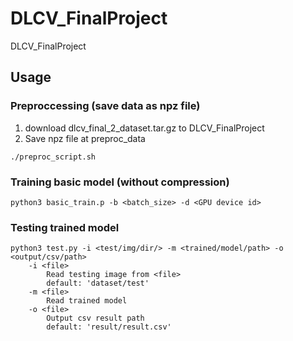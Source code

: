 # DLCV_FinalProject
DLCV_FinalProject

## Usage
### Preproccessing (save data as npz file)
1. download dlcv_final_2_dataset.tar.gz to DLCV_FinalProject
2. Save npz file at preproc_data
```
./preproc_script.sh
```
### Training basic model (without compression)
```
python3 basic_train.p -b <batch_size> -d <GPU device id>
```
### Testing trained model
```
python3 test.py -i <test/img/dir/> -m <trained/model/path> -o <output/csv/path>
    -i <file>
        Read testing image from <file>
        default: 'dataset/test'
    -m <file>
        Read trained model
    -o <file>
        Output csv result path
        default: 'result/result.csv'
```
